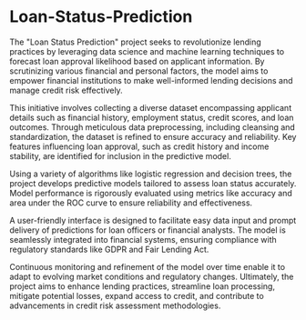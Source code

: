 # Loan-Status-Prediction
The "Loan Status Prediction" project seeks to revolutionize lending practices by leveraging data science and machine learning techniques to forecast loan approval likelihood based on applicant information. By scrutinizing various financial and personal factors, the model aims to empower financial institutions to make well-informed lending decisions and manage credit risk effectively.

This initiative involves collecting a diverse dataset encompassing applicant details such as financial history, employment status, credit scores, and loan outcomes. Through meticulous data preprocessing, including cleansing and standardization, the dataset is refined to ensure accuracy and reliability. Key features influencing loan approval, such as credit history and income stability, are identified for inclusion in the predictive model.

Using a variety of algorithms like logistic regression and decision trees, the project develops predictive models tailored to assess loan status accurately. Model performance is rigorously evaluated using metrics like accuracy and area under the ROC curve to ensure reliability and effectiveness.

A user-friendly interface is designed to facilitate easy data input and prompt delivery of predictions for loan officers or financial analysts. The model is seamlessly integrated into financial systems, ensuring compliance with regulatory standards like GDPR and Fair Lending Act.

Continuous monitoring and refinement of the model over time enable it to adapt to evolving market conditions and regulatory changes. Ultimately, the project aims to enhance lending practices, streamline loan processing, mitigate potential losses, expand access to credit, and contribute to advancements in credit risk assessment methodologies.
